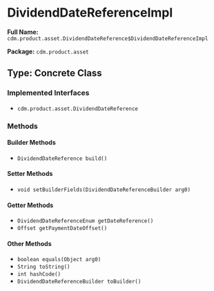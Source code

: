 # DividendDateReferenceImpl

**Full Name:** `cdm.product.asset.DividendDateReference$DividendDateReferenceImpl`

**Package:** `cdm.product.asset`

## Type: Concrete Class

### Implemented Interfaces

- `cdm.product.asset.DividendDateReference`

### Methods

#### Builder Methods

- `DividendDateReference build()`

#### Setter Methods

- `void setBuilderFields(DividendDateReferenceBuilder arg0)`

#### Getter Methods

- `DividendDateReferenceEnum getDateReference()`
- `Offset getPaymentDateOffset()`

#### Other Methods

- `boolean equals(Object arg0)`
- `String toString()`
- `int hashCode()`
- `DividendDateReferenceBuilder toBuilder()`

